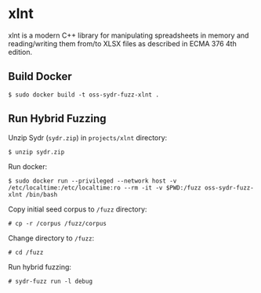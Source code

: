 # xlnt

xlnt is a modern C++ library for manipulating spreadsheets in memory and reading/writing them from/to XLSX files as described in ECMA 376 4th edition.

## Build Docker

    $ sudo docker build -t oss-sydr-fuzz-xlnt .

## Run Hybrid Fuzzing

Unzip Sydr (`sydr.zip`) in `projects/xlnt` directory:

    $ unzip sydr.zip

Run docker:

    $ sudo docker run --privileged --network host -v /etc/localtime:/etc/localtime:ro --rm -it -v $PWD:/fuzz oss-sydr-fuzz-xlnt /bin/bash

Copy initial seed corpus to `/fuzz` directory:

    # cp -r /corpus /fuzz/corpus

Change directory to `/fuzz`:

    # cd /fuzz

Run hybrid fuzzing:

    # sydr-fuzz run -l debug
